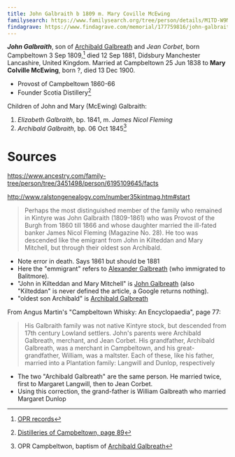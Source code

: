 ```yaml
---
title: John Galbraith b 1809 m. Mary Coville McEwing
familysearch: https://www.familysearch.org/tree/person/details/M1TD-W9M
findagrave: https://www.findagrave.com/memorial/177759816/john-galbraith
---
```

***John Galbraith***, son of [Archibald Galbreath](galbreath-archibald-1760.md) and *Jean Corbet*, born Campbeltown 3 Sep 1809,[^birth] died 12 Sep 1881, Didsbury Manchester Lancashire, United Kingdom.  Married at Campbeltown 25 Jun 1838 to **Mary Colville McEwing**, born ?, died 13 Dec 1900.

- Provost of Campbeltown 1860-66
- Founder Scotia Distillery[^scotia1]

Children of John and Mary (McEwing) Galbraith:

1. *Elizabeth Galbraith*, bp. 1841, m. *James Nicol Fleming* 
2. *Archibald Galbraith*, bp. 06 Oct 1845[^birth-archibald]

# Sources

https://www.ancestry.com/family-tree/person/tree/3451498/person/6195109645/facts

http://www.ralstongenealogy.com/number35kintmag.htm#start

> Perhaps the most distinguished member of the family who remained 
> in Kintyre was John Galbraith (1809-1861) who was Provost of
> the Burgh from 1860 till 1866 and whose daughter married the 
> ill-fated banker James Nicol Fleming (Magazine No. 28).
> He too was descended like the emigrant from John in Kilteddan 
> and Mary Mitchell, but through their oldest son Archibald. 

- Note error in death.  Says 1861 but should be 1881
- Here the "emmigrant" refers to [Alexander Galbreath](galbreath-alexander-1753.md) (who immigrated to Balitmore).
- "John in Kilteddan and Mary Mitchell" is [John Galbreath](galbreath-john-1680.md) (also "Kilteddan" is never defined the article, a Google returns nothing).
- "oldest son Archibald" is [Archibald Galbreath](galbreath-archibald-1708.md)

From Angus Martin's "Campbeltown Whisky: An Encyclopaedia", page 77:

> His Galbraith family was not native Kintyre stock,
> but descended from  17th century Lowland settlers. John's
> parents were Archibald Galbreath, merchant, and Jean
> Corbet. His grandfather, Archibald Galbreath, was a 
> merchant in Campbeltown, and his great-grandfather,
> William, was a maltster. Each of these, like his father,
> married into a Plantation family: Langwill and Dunlop,
> respectively

- The two "Archibald Galbreath" are the same person.  He married twice, first to Margaret Langwill, then to Jean Corbet.
- Using this correction, the grand-father is William Galbreath who married Margaret Dunlop

[^birth]: [OPR records](/sources/opr-campbeltown-births.md#1809-09-05-john-galbreath)

[^scotia1]: [Distilleries of Campbeltown, page 89](/sources/distilleries-of-campbeltown.md#page-89)

[^birth-archibald]: OPR Campbeltwon, baptism of [Archibald Galbreath](/opr-campbeltown-births.md#1845-10-06-archibald-galbreath)
